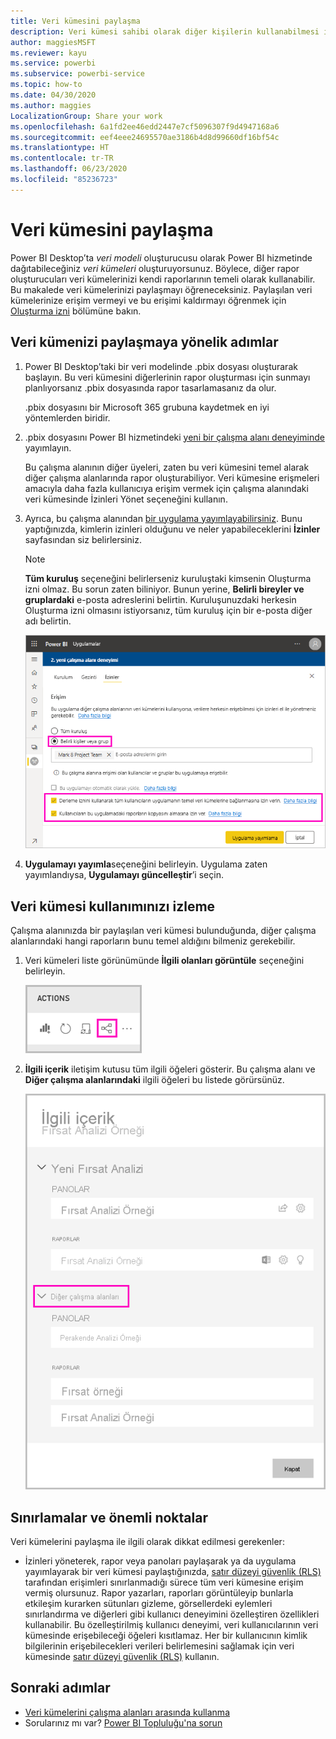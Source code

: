 ```yaml
---
title: Veri kümesini paylaşma
description: Veri kümesi sahibi olarak diğer kişilerin kullanabilmesi için veri kümelerinizi oluşturup paylaşabilirsiniz. Bunları nasıl paylaşacağınızı öğrenin.
author: maggiesMSFT
ms.reviewer: kayu
ms.service: powerbi
ms.subservice: powerbi-service
ms.topic: how-to
ms.date: 04/30/2020
ms.author: maggies
LocalizationGroup: Share your work
ms.openlocfilehash: 6a1fd2ee46edd2447e7cf5096307f9d4947168a6
ms.sourcegitcommit: eef4eee24695570ae3186b4d8d99660df16bf54c
ms.translationtype: HT
ms.contentlocale: tr-TR
ms.lasthandoff: 06/23/2020
ms.locfileid: "85236723"
---
```

# <a name="share-a-dataset"></a>Veri kümesini paylaşma

Power BI Desktop’ta *veri modeli* oluşturucusu olarak Power BI hizmetinde dağıtabileceğiniz *veri kümeleri* oluşturuyorsunuz. Böylece, diğer rapor oluşturucuları veri kümelerinizi kendi raporlarının temeli olarak kullanabilir. Bu makalede veri kümelerinizi paylaşmayı öğreneceksiniz. Paylaşılan veri kümelerinize erişim vermeyi ve bu erişimi kaldırmayı öğrenmek için [Oluşturma izni](service-datasets-build-permissions.md) bölümüne bakın.

## <a name="steps-to-sharing-your-dataset"></a>Veri kümenizi paylaşmaya yönelik adımlar

1. Power BI Desktop’taki bir veri modelinde .pbix dosyası oluşturarak başlayın. Bu veri kümesini diğerlerinin rapor oluşturması için sunmayı planlıyorsanız .pbix dosyasında rapor tasarlamasanız da olur.

    .pbix dosyasını bir Microsoft 365 grubuna kaydetmek en iyi yöntemlerden biridir.

1. .pbix dosyasını Power BI hizmetindeki [yeni bir çalışma alanı deneyiminde](../collaborate-share/service-create-the-new-workspaces.md) yayımlayın.
    
    Bu çalışma alanının diğer üyeleri, zaten bu veri kümesini temel alarak diğer çalışma alanlarında rapor oluşturabiliyor. Veri kümesine erişmeleri amacıyla daha fazla kullanıcıya erişim vermek için çalışma alanındaki veri kümesinde İzinleri Yönet seçeneğini kullanın. 

1. Ayrıca, bu çalışma alanından [bir uygulama yayımlayabilirsiniz](../collaborate-share/service-create-distribute-apps.md). Bunu yaptığınızda, kimlerin izinleri olduğunu ve neler yapabileceklerini **İzinler** sayfasından siz belirlersiniz.

    > [!NOTE]
    > **Tüm kuruluş** seçeneğini belirlerseniz kuruluştaki kimsenin Oluşturma izni olmaz. Bu sorun zaten biliniyor. Bunun yerine, **Belirli bireyler ve gruplardaki** e-posta adreslerini belirtin.  Kuruluşunuzdaki herkesin Oluşturma izni olmasını istiyorsanız, tüm kuruluş için bir e-posta diğer adı belirtin.

    ![Uygulama izinlerini ayarlama](media/service-datasets-build-permissions/power-bi-dataset-app-permission-new-look.png)

1. **Uygulamayı yayımla**seçeneğini belirleyin. Uygulama zaten yayımlandıysa, **Uygulamayı güncelleştir**’i seçin.

## <a name="track-your-dataset-usage"></a>Veri kümesi kullanımınızı izleme

Çalışma alanınızda bir paylaşılan veri kümesi bulunduğunda, diğer çalışma alanlarındaki hangi raporların bunu temel aldığını bilmeniz gerekebilir.

1. Veri kümeleri liste görünümünde **İlgili olanları görüntüle** seçeneğini belirleyin.

    ![İlişkilileri görüntüle simgesini](media/service-datasets-build-permissions/power-bi-dataset-view-related-to-dataset.png)

1. **İlgili içerik** iletişim kutusu tüm ilgili öğeleri gösterir. Bu çalışma alanı ve **Diğer çalışma alanlarındaki** ilgili öğeleri bu listede görürsünüz.
 
    ![İlgili içerik iletişim kutusu](media/service-datasets-build-permissions/power-bi-dataset-related-workspaces.png)

## <a name="limitations-and-considerations"></a>Sınırlamalar ve önemli noktalar
Veri kümelerini paylaşma ile ilgili olarak dikkat edilmesi gerekenler:

* İzinleri yöneterek, rapor veya panoları paylaşarak ya da uygulama yayımlayarak bir veri kümesi paylaştığınızda, [satır düzeyi güvenlik (RLS)](../admin/service-admin-rls.md) tarafından erişimleri sınırlanmadığı sürece tüm veri kümesine erişim vermiş olursunuz. Rapor yazarları, raporları görüntüleyip bunlarla etkileşim kurarken sütunları gizleme, görsellerdeki eylemleri sınırlandırma ve diğerleri gibi kullanıcı deneyimini özelleştiren özellikleri kullanabilir. Bu özelleştirilmiş kullanıcı deneyimi, veri kullanıcılarının veri kümesinde erişebileceği öğeleri kısıtlamaz. Her bir kullanıcının kimlik bilgilerinin erişebilecekleri verileri belirlemesini sağlamak için veri kümesinde [satır düzeyi güvenlik (RLS)](../admin/service-admin-rls.md) kullanın.

## <a name="next-steps"></a>Sonraki adımlar

- [Veri kümelerini çalışma alanları arasında kullanma](service-datasets-across-workspaces.md)
- Sorularınız mı var? [Power BI Topluluğu'na sorun](https://community.powerbi.com/)
